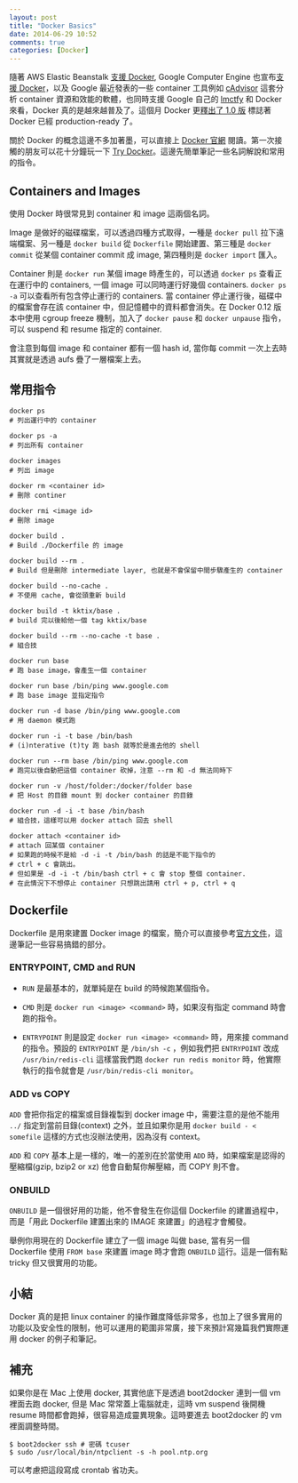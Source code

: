 ```yaml
---
layout: post
title: "Docker Basics"
date: 2014-06-29 10:52
comments: true
categories: [Docker]
---
```


隨著 AWS Elastic Beanstalk [支援 Docker](http://docs.aws.amazon.com/elasticbeanstalk/latest/dg/create_deploy_docker.html), Google Computer Engine 也宣布[支援 Docker](https://developers.google.com/compute/docs/containers/container_vms)，以及 Google 最近發表的一些 container 工具例如 [cAdvisor](https://github.com/google/cadvisor) 這套分析 container 資源和效能的軟體，也同時支援 Google 自己的 [lmctfy](https://github.com/google/lmctfy) 和 Docker 來看，Docker 真的是越來越普及了。這個月 Docker 更[釋出了 1.0 版](http://blog.docker.com/2014/06/its-here-docker-1-0/) 標誌著 Docker 已經 production-ready 了。

關於 Docker 的概念這邊不多加著墨，可以直接上 [Docker 官網](http://www.docker.com/) 閱讀。第一次接觸的朋友可以花十分鐘玩一下 [Try Docker](http://www.docker.com/tryit/)。這邊先簡單筆記一些名詞解說和常用的指令。
<!--more-->
## Containers and Images

使用 Docker 時很常見到 container 和 image 這兩個名詞。

Image 是做好的磁碟檔案，可以透過四種方式取得，一種是 `docker pull` 拉下遠端檔案、另一種是 `docker build` 從 `Dockerfile` 開始建置、第三種是 `docker commit` 從某個 container commit 成 image, 第四種則是 `docker import` 匯入。

Container 則是 `docker run` 某個 image 時產生的，可以透過 `docker ps` 查看正在運行中的 containers, 一個 image 可以同時運行好幾個 containers. `docker ps -a` 可以查看所有包含停止運行的 containers. 當 container 停止運行後，磁碟中的檔案會存在該 container 中，但記憶體中的資料都會消失。在 Docker 0.12 版本中使用 cgroup freeze 機制，加入了 `docker pause` 和 `docker unpause` 指令，可以 suspend 和 resume 指定的 container.

會注意到每個 image 和 container 都有一個 hash id, 當你每 commit 一次上去時其實就是透過 aufs 疊了一層檔案上去。

## 常用指令

```
docker ps
# 列出運行中的 container

docker ps -a
# 列出所有 container

docker images
# 列出 image

docker rm <container id>
# 刪除 continer

docker rmi <image id>
# 刪除 image

docker build .
# Build ./Dockerfile 的 image

docker build --rm . 
# Build 但是刪除 intermediate layer, 也就是不會保留中間步驟產生的 container

docker build --no-cache . 
# 不使用 cache, 會從頭重新 build

docker build -t kktix/base . 
# build 完以後給他一個 tag kktix/base

docker build --rm --no-cache -t base . 
# 組合技

docker run base 
# 跑 base image，會產生一個 container

docker run base /bin/ping www.google.com 
# 跑 base image 並指定指令

docker run -d base /bin/ping www.google.com 
# 用 daemon 模式跑

docker run -i -t base /bin/bash 
# (i)nterative (t)ty 跑 bash 就等於是進去他的 shell

docker run --rm base /bin/ping www.google.com 
# 跑完以後自動把這個 container 砍掉，注意 --rm 和 -d 無法同時下

docker run -v /host/folder:/docker/folder base
# 把 Host 的目錄 mount 到 docker container 的目錄

docker run -d -i -t base /bin/bash 
# 組合技，這樣可以用 docker attach 回去 shell

docker attach <container id> 
# attach 回某個 container
# 如果跑的時候不是給 -d -i -t /bin/bash 的話是不能下指令的
# ctrl + c 會跳出。
# 但如果是 -d -i -t /bin/bash ctrl + c 會 stop 整個 container.
# 在此情況下不想停止 container 只想跳出請用 ctrl + p, ctrl + q
```

## Dockerfile

Dockerfile 是用來建置 Docker image 的檔案，簡介可以直接參考[官方文件](http://docs.docker.com/reference/builder/)，這邊筆記一些容易搞錯的部分。

### ENTRYPOINT, CMD and RUN

* `RUN` 是最基本的，就單純是在 build 的時候跑某個指令。

* `CMD` 則是 `docker run <image> <command>` 時，如果沒有指定 command 時會跑的指令。

* `ENTRYPOINT` 則是設定 `docker run <image> <command>` 時，用來接 command 的指令。預設的 `ENTRYPOINT` 是 `/bin/sh -c` ，例如我們把 `ENTRYPOINT` 改成 `/usr/bin/redis-cli` 這樣當我們跑 `docker run redis monitor` 時，他實際執行的指令就會是 `/usr/bin/redis-cli monitor`。

### ADD vs COPY

`ADD` 會把你指定的檔案或目錄複製到 docker image 中，需要注意的是他不能用 `../` 指定到當前目錄(context) 之外，並且如果你是用 `docker build - < somefile` 這樣的方式也沒辦法使用，因為沒有 context。

`ADD` 和 `COPY` 基本上是一樣的，唯一的差別在於當使用 `ADD` 時，如果檔案是認得的壓縮檔(gzip, bzip2 or xz) 他會自動幫你解壓縮，而 COPY 則不會。

### ONBUILD

`ONBUILD` 是一個很好用的功能，他不會發生在你這個 Dockerfile 的建置過程中，而是「用此 Dockerfile 建置出來的 IMAGE 來建置」的過程才會觸發。

舉例你用現在的 Dockerfile 建立了一個 image 叫做 base, 當有另一個 Dockerfile 使用 `FROM base` 來建置 image 時才會跑 `ONBUILD` 這行。這是一個有點 tricky 但又很實用的功能。

## 小結

Docker 真的是把 linux container 的操作難度降低非常多，也加上了很多實用的功能以及安全性的限制，他可以運用的範圍非常廣，接下來預計寫幾篇我們實際運用 docker 的例子和筆記。

## 補充

如果你是在 Mac 上使用 docker, 其實他底下是透過 boot2docker 連到一個 vm 裡面去跑 docker, 但是 Mac 常常蓋上電腦就走，這時 vm suspend 後開機 resume 時間都會跑掉，很容易造成靈異現象。這時要進去 boot2docker 的 vm 裡面調整時間。

```
$ boot2docker ssh # 密碼 tcuser
$ sudo /usr/local/bin/ntpclient -s -h pool.ntp.org
```

可以考慮把這段寫成 crontab 省功夫。